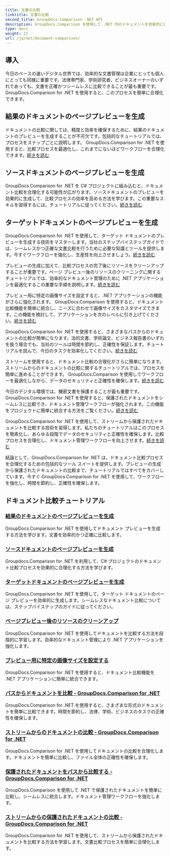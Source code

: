 ```yaml
---
title: 文書の比較
linktitle: 文書の比較
second_title: GroupDocs.Comparison .NET API
description: GroupDocs.Comparison を使用して .NET 内のドキュメントを効率的に比較します。文書管理を合理化し、ワークフローを強化し、正確性を確保します。もっと詳しく知る！
type: docs
weight: 21
url: /ja/net/document-comparison/
---
```

## 導入

今日のペースの速いデジタル世界では、効率的な文書管理は企業にとっても個人にとっても同様に重要です。法律専門家、学術研究者、ビジネスオーナーのいずれであっても、文書を正確かつシームレスに比較できることが最も重要です。 GroupDocs.Comparison for .NET を使用すると、このプロセスを簡単に合理化できます。

## 結果のドキュメントのページプレビューを生成

ドキュメントの比較に関しては、精度と効率を確保するために、結果のドキュメントのプレビューを生成することが不可欠です。包括的なチュートリアルでは、プロセスをステップごとに説明します。 GroupDocs.Comparison for .NET を使用すると、比較プロセスを最適化し、これまでにないほどワークフローを合理化できます。[続きを読む](./generate-page-previews-resultant-document/)

## ソースドキュメントのページプレビューを生成

GroupDocs.Comparison for .NET を C# プロジェクトに組み込むと、ドキュメント比較を合理化する可能性が広がります。ソースドキュメントのプレビューを効果的に生成して、比較プロセスの効率を高める方法を学びます。この重要なスキルを習得するには、チュートリアルに従ってください。[続きを読む](./generate-page-previews-source-document/)

## ターゲットドキュメントのページプレビューを生成

GroupDocs.Comparison for .NET を使用して、ターゲット ドキュメントのプレビューを生成する技術をマスターします。当社のステップバイステップガイドでは、シームレスかつ正確な文書比較を行うために必要な知識とツールを提供します。今すぐワークフローを強化し、生産性を向上させましょう。[続きを読む](./generate-page-previews-target-document/)

プレビューの生成に加えて、比較プロセスの完了後にリソースをクリーンアップすることが重要です。ページ プレビュー後のリソースのクリーニングに関するチュートリアルでは、効率的なドキュメント管理のために .NET アプリケーションを最適化するこの重要な手順を説明します。[続きを読む](./clean-resources-after-page-previews/)

プレビュー用に特定の画像サイズを設定すると、.NET アプリケーションの機能がさらに強化されます。 GroupDocs.Comparison を使用すると、ドキュメント比較機能を簡単に統合し、ニーズに合わせて画像サイズをカスタマイズできます。この機能を検討して、アプリケーションを次のレベルに引き上げてください。[続きを読む](./set-specific-image-sizes-for-previews/)

 GroupDocs.Comparison for .NET を使用すると、さまざまなパスからのドキュメントの比較が簡単になります。法的文書、学術論文、ビジネス報告書のいずれを扱う場合でも、当社のツールは時間を節約し、正確性を保証します。チュートリアルを読んで、今日のタスクを効率化してください。[続きを読む](./compare-documents-from-path/)

ストリームを使用すると、ドキュメント比較の合理化がさらに簡単になります。ストリームからのドキュメントの比較に関するチュートリアルでは、プロセスを簡単に進めることができます。 GroupDocs.Comparison を使用してワークフローを最適化しながら、データのセキュリティと正確性を確保します。[続きを読む](./compare-documents-from-stream/)

今日のデジタル環境では、機密文書を保護することが最も重要です。 GroupDocs.Comparison for .NET を使用すると、保護されたドキュメントをシームレスに比較でき、ドキュメント管理ワークフローが強化されます。この機能をプロジェクトに簡単に統合する方法をご覧ください。[続きを読む](./compare-protected-documents-from-path/)

 GroupDocs.Comparison for .NET を使用して、ストリームから保護されたドキュメントを比較する技術を習得します。私たちのチュートリアルはこのプロセスを簡素化し、あらゆる段階でデータのセキュリティと正確性を確保します。比較プロセスを合理化し、ドキュメント管理ワークフローを向上させます。[続きを読む](./compare-protected-documents-from-stream/)

結論として、GroupDocs.Comparison for .NET は、ドキュメント比較プロセスを合理化するための包括的なツール スイートを提供します。プレビューの生成から保護されたドキュメントの比較まで、チュートリアルではすべてをカバーしています。今すぐ GroupDocs.Comparison for .NET を使用して、ワークフローを強化し、時間を節約し、正確性を確保します。
## ドキュメント比較チュートリアル
### [結果のドキュメントのページプレビューを生成](./generate-page-previews-resultant-document/)
GroupDocs.Comparison for .NET を使用してドキュメント プレビューを生成する方法を学びます。文書を効率的かつ正確に比較します。
### [ソースドキュメントのページプレビューを生成](./generate-page-previews-source-document/)
Groupdocs.Comparison for .NET を利用して、C# プロジェクトのドキュメント比較プロセスを効果的に合理化する方法を学びます。
### [ターゲットドキュメントのページプレビューを生成](./generate-page-previews-target-document/)
GroupDocs.Comparison for .NET を使用して、ターゲット ドキュメントのページ プレビューを効率的に生成します。シームレスなドキュメント比較については、ステップバイステップのガイドに従ってください。
### [ページプレビュー後のリソースのクリーンアップ](./clean-resources-after-page-previews/)
GroupDocs.Comparison for .NET を使用してドキュメントを比較する方法を段階的に学習します。効率的なドキュメント管理により .NET アプリケーションを強化します。
### [プレビュー用に特定の画像サイズを設定する](./set-specific-image-sizes-for-previews/)
GroupDocs.Comparison for .NET を使用すると、ドキュメント比較機能を .NET アプリケーションに簡単に統合できます。
### [パスからドキュメントを比較 - GroupDocs.Comparison for .NET](./compare-documents-from-path/)
GroupDocs.Comparison for .NET を使用すると、さまざまな形式のドキュメントを簡単に比較できます。時間を節約し、法律、学術、ビジネスのタスクの正確性を確保します。
### [ストリームからのドキュメントの比較 - GroupDocs.Comparison for .NET](./compare-documents-from-stream/)
GroupDocs.Comparison for .NET を使用してドキュメントの比較を合理化します。ドキュメントを簡単に比較し、ファイル全体の正確性を確保します。
### [保護されたドキュメントをパスから比較する - GroupDocs.Comparison for .NET](./compare-protected-documents-from-path/)
GroupDocs.Comparison を使用して .NET で保護されたドキュメントを簡単に比較し、シームレスに統合します。ドキュメント管理ワークフローを強化します。
### [ストリームからの保護されたドキュメントの比較 - GroupDocs.Comparison for .NET](./compare-protected-documents-from-stream/)
GroupDocs.Comparison for .NET を使用して、ストリームから保護されたドキュメントを比較する方法を学習します。文書比較プロセスを簡単に合理化します。